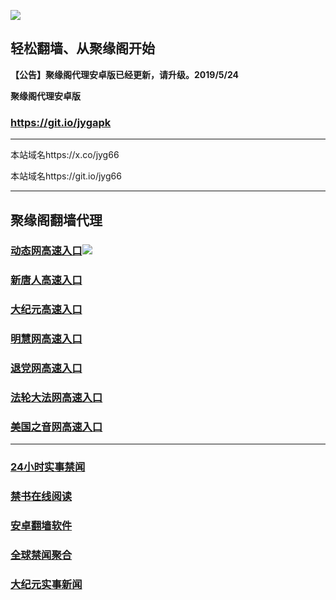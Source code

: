 ![](https://raw.githubusercontent.com/hao369/a/master/j.jpg)



## 轻松翻墙、从聚缘阁开始



**【公告】聚缘阁代理安卓版已经更新，请升级。2019/5/24**

 
**聚缘阁代理安卓版**
### https://git.io/jygapk  

***

本站域名https://x.co/jyg66 

本站域名https://git.io/jyg66



***




## 聚缘阁翻墙代理 




### [动态网高速入口](http://as1qe2.as1.acusticb.ro/6/4324232/543)![](https://raw.githubusercontent.com/hao369/a/master/jygdl.gif)





### [新唐人高速入口](https://hn5c0anwuk.execute-api.ap-northeast-1.amazonaws.com/g4)

### [大纪元高速入口](https://hn5c0anwuk.execute-api.ap-northeast-1.amazonaws.com/g4)

### [明慧网高速入口](http://as1qe2.as1.acusticb.ro/6/4324232/3)

### [退党网高速入口](http://as1qe2.as1.acusticb.ro/6/4324232/8)

### [法轮大法网高速入口](http://as1qe2.as1.acusticb.ro/6/4324232/15)

### [美国之音网高速入口](http://as1qe2.as1.acusticb.ro/6/4324232/18)



***






### [24小时实事禁闻](https://git.io/fj3Go)

### [禁书在线阅读](https://github.com/txyzum203/djy/blob/master/gb/9p.md?flntdtv#1)


### [安卓翻墙软件](https://git.io/afq)

### [全球禁闻聚合](https://github.com/gfw-breaker/banned-news1/blob/master/README.md)

### [大纪元实事新闻](https://git.io/fjmgE)






